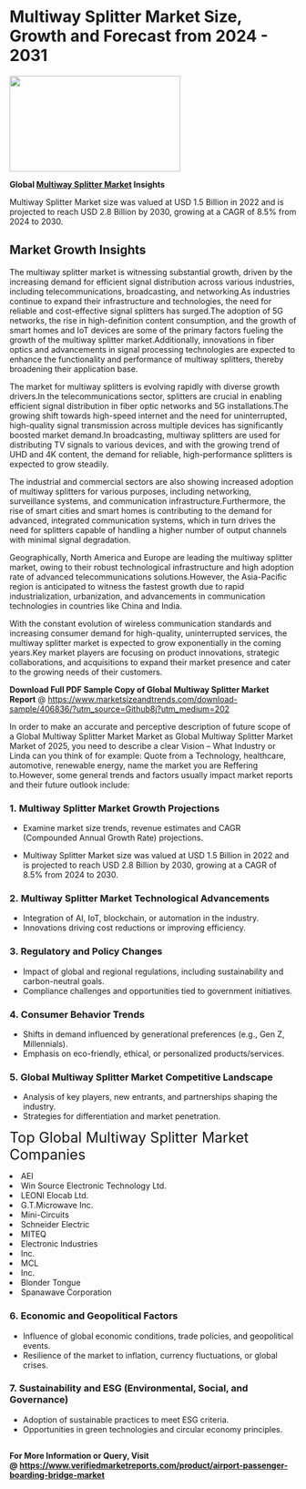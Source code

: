 <H1>Multiway Splitter Market Size, Growth and Forecast from 2024 - 2031</H1><img class="aligncenter size-medium wp-image-584254" src="https://thirdeyenews.in/wp-content/uploads/2024/09/Global-Market-Research-300x168.jpeg" alt="" width="300" height="168" /><p><strong>Global&nbsp;<a href="https://www.marketsizeandtrends.com/download-sample/406836/?utm_source=Github8j?utm_medium=202">Multiway Splitter Market</a> Insights</strong></p><p>Multiway Splitter Market size was valued at USD 1.5 Billion in 2022 and is projected to reach USD 2.8 Billion by 2030, growing at a CAGR of 8.5% from 2024 to 2030.</p><p><h2>Market Growth Insights</h2> <p>The multiway splitter market is witnessing substantial growth, driven by the increasing demand for efficient signal distribution across various industries, including telecommunications, broadcasting, and networking.As industries continue to expand their infrastructure and technologies, the need for reliable and cost-effective signal splitters has surged.The adoption of 5G networks, the rise in high-definition content consumption, and the growth of smart homes and IoT devices are some of the primary factors fueling the growth of the multiway splitter market.Additionally, innovations in fiber optics and advancements in signal processing technologies are expected to enhance the functionality and performance of multiway splitters, thereby broadening their application base.</p> <p>The market for multiway splitters is evolving rapidly with diverse growth drivers.In the telecommunications sector, splitters are crucial in enabling efficient signal distribution in fiber optic networks and 5G installations.The growing shift towards high-speed internet and the need for uninterrupted, high-quality signal transmission across multiple devices has significantly boosted market demand.In broadcasting, multiway splitters are used for distributing TV signals to various devices, and with the growing trend of UHD and 4K content, the demand for reliable, high-performance splitters is expected to grow steadily.</p> <p>The industrial and commercial sectors are also showing increased adoption of multiway splitters for various purposes, including networking, surveillance systems, and communication infrastructure.Furthermore, the rise of smart cities and smart homes is contributing to the demand for advanced, integrated communication systems, which in turn drives the need for splitters capable of handling a higher number of output channels with minimal signal degradation.</p> <p>Geographically, North America and Europe are leading the multiway splitter market, owing to their robust technological infrastructure and high adoption rate of advanced telecommunications solutions.However, the Asia-Pacific region is anticipated to witness the fastest growth due to rapid industrialization, urbanization, and advancements in communication technologies in countries like China and India.</p> <p>With the constant evolution of wireless communication standards and increasing consumer demand for high-quality, uninterrupted services, the multiway splitter market is expected to grow exponentially in the coming years.Key market players are focusing on product innovations, strategic collaborations, and acquisitions to expand their market presence and cater to the growing needs of their customers.</p> <p><span class=""><strong>Download Full PDF Sample Copy of Global Multiway Splitter Market Report</strong> @ <a href="https://www.marketsizeandtrends.com/download-sample/406836/?utm_source=Github8j?utm_medium=202" target="_blank">https://www.marketsizeandtrends.com/download-sample/406836/?utm_source=Github8j?utm_medium=202</a></span></p><p>In order to make an accurate and perceptive description of future scope of a Global&nbsp;Multiway Splitter Market Market as Global&nbsp;Multiway Splitter Market Market of 2025, you need to describe a clear Vision &ndash; What Industry or Linda can you think of for example: Quote from a Technology, healthcare, automotive, renewable energy, name the market you are Reffering to.However, some general trends and factors usually impact market reports and their future outlook include:</p><h3>1.&nbsp;<strong>Multiway Splitter Market Growth Projections</strong></h3><ul><li>Examine market size trends, revenue estimates and CAGR (Compounded Annual Growth Rate) projections.</li><li><p>Multiway Splitter Market size was valued at USD 1.5 Billion in 2022 and is projected to reach USD 2.8 Billion by 2030, growing at a CAGR of 8.5% from 2024 to 2030.</p></li></ul><h3>2.&nbsp;<strong>Multiway Splitter Market Technological Advancements</strong></h3><ul><li>Integration of AI, IoT, blockchain, or automation in the industry.</li><li>Innovations driving cost reductions or improving efficiency.</li></ul><h3>3.&nbsp;<strong>Regulatory and Policy Changes</strong></h3><ul><li>Impact of global and regional regulations, including sustainability and carbon-neutral goals.</li><li>Compliance challenges and opportunities tied to government initiatives.</li></ul><h3>4.&nbsp;<strong>Consumer Behavior Trends</strong></h3><ul><li>Shifts in demand influenced by generational preferences (e.g., Gen Z, Millennials).</li><li>Emphasis on eco-friendly, ethical, or personalized products/services.</li></ul><h3>5.&nbsp;<strong>Global Multiway Splitter Market Competitive Landscape</strong></h3><ul><li>Analysis of key players, new entrants, and partnerships shaping the industry.</li><li>Strategies for differentiation and market penetration.</li></ul><p data-pm-slice="1 1 []"><span style="color: inherit; font-family: inherit; font-size: 25px;">Top Global Multiway Splitter Market Companies</span></p><div class="" data-test-id=""><p><li>AEI</li><li> Win Source Electronic Technology Ltd.</li><li> LEONI Elocab Ltd.</li><li> G.T.Microwave Inc.</li><li> Mini-Circuits</li><li> Schneider Electric</li><li> MITEQ</li><li> Electronic Industries</li><li> Inc.</li><li> MCL</li><li> Inc.</li><li> Blonder Tongue</li><li> Spanawave Corporation</li></p></div><h3>6.&nbsp;<strong>Economic and Geopolitical Factors</strong></h3><ul><li>Influence of global economic conditions, trade policies, and geopolitical events.</li><li>Resilience of the market to inflation, currency fluctuations, or global crises.</li></ul><h3>7.&nbsp;<strong>Sustainability and ESG (Environmental, Social, and Governance)</strong></h3><ul><li>Adoption of sustainable practices to meet ESG criteria.</li><li>Opportunities in green technologies and circular economy principles.</li></ul><h2><strong style="font-size: 14px;">For More Information or Query, Visit @&nbsp;</strong><a style="background-color: #ffffff; font-size: 14px;" href="https://www.marketsizeandtrends.com/report/multiway-splitter-market/" target="_blank">https://www.verifiedmarketreports.com/product/airport-passenger-boarding-bridge-market</a></h2>